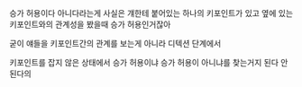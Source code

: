 승가 허용이다 아니다라는게 사실은 걔한테 붙어있는 하나의 키포인트가 있고 옆에 있는 키포인트와의 관계성을 봤을때 승가 허용인거잖아

굳이 얘들을 키포인트간의 관계를 보는게 아니라 디텍션 단계에서

키포인트를 잡지 않은 상태에서 승가 허용이냐 승가 허용이 아니냐를 찾는거지
된다 안된다의 